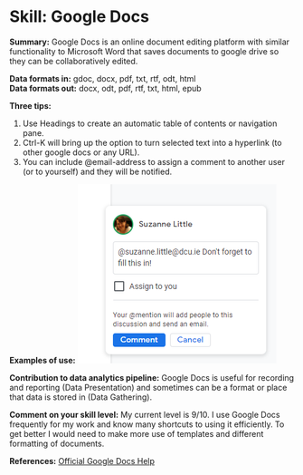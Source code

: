 # Skill: Google Docs

**Summary:** Google Docs is an online document editing platform with similar functionality to Microsoft Word that saves documents to google drive so they can be collaboratively edited.  

**Data formats in:** gdoc, docx, pdf, txt, rtf, odt, html  
**Data formats out:** docx, odt, pdf, rtf, txt, html, epub  

**Three tips:**
1. Use Headings to create an automatic table of contents or navigation pane.  
2. Ctrl-K will bring up the option to turn selected text into a hyperlink (to other google docs or any URL).  
3. You can include @email-address to assign a comment to another user (or to yourself) and they will be notified.  

**Examples of use:**
![Commenting in Google Docs](images/googledocs1.png)

**Contribution to data analytics pipeline:** Google Docs is useful for recording and reporting (Data Presentation) and sometimes can be a format or place that data is stored in (Data Gathering).

**Comment on your skill level:** My current level is 9/10. I use Google Docs frequently for my work and know many shortcuts to using it efficiently. To get better I would need to make more use of templates and different formatting of documents.  

**References:** [Official Google Docs Help](https://support.google.com/docs/?hl=en#topic=1382883)
